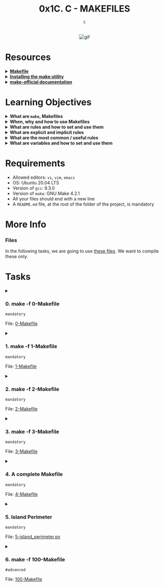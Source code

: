 <h1 align="center"><b>0x1C. C - MAKEFILES</b></h1>
<div align="center"><code>C</code></div>

<!-- # Background Context -->

<div align="center">
<br>

![gif](https://s3.amazonaws.com/intranet-projects-files/holbertonschool-low_level_programming/273/giphy-2.gif)
</div>

# Resources
<details>
<summary><b><a href="https://www.google.com/search?q=makefile">Makefile</a></b></summary>


</details>

<details>
<summary><b><a href="https://www.geeksforgeeks.org/how-to-install-make-on-ubuntu/">Installing the make utility</a></b></summary>


</details>

<details>
<summary><b><a href="https://www.gnu.org/software/make/manual/html_node/">make-official documentation</a></b></summary>


</details>


<!-- **man or help:**
- `` -->

# Learning Objectives
<details>
<summary><b><a href=" "> </a>What are <code>make</code>, Makefiles</b></summary><br>

A Makefile is a text file that describes how to build a software program. It contains a set of **rules** that tell the make utility how to compile and link source files, create executables, and run other tasks. Makefiles are typically used for C and C++ programs, but can also be used for other languages and tasks.

Makefiles are made up of a series of rules, each of which has two parts: a target and a list of prerequisites. The target is the file or task that the rule is responsible for creating. The prerequisites are the files or tasks that must be completed before the target can be created.

For example, the following rule tells make how to compile a C source file into an object file:

```
my_object_file.o : my_source_file.c
    gcc -c my_source_file.c
```

This rule says that the target `my_object_file.o` depends on the prerequisite `my_source_file.c`. If `my_source_file.c` is newer than `my_object_file.o`, then make will run the command `gcc -c my_source_file.c` to compile `my_source_file.c` into `my_object_file.o`.

Makefiles can also be used to define more complex tasks, such as linking object files into an executable file, running tests, and creating documentation. For example, the following rule tells make how to link two object files into an executable file:

```
my_executable : my_object_file_1.o my_object_file_2.o
    gcc -o my_executable my_object_file_1.o my_object_file_2.o
```

This rule says that the target `my_executable` depends on the prerequisites `my_object_file_1.o` and `my_object_file_2.o`. If either of the object files is newer than `my_executable`, then make will run the command `gcc -o my_executable my_object_file_1.o my_object_file_2.o` to link the object files into `my_executable`.

<br> <p align="center">※※※※※※※※※※※※</p> <br>
</details>

<details>
<summary><b><a href=" "> </a>When, why and how to use Makefiles</b></summary><br>

Makefiles are a powerful tool for automating the software build process. They can save developers a lot of time and effort, and they can help to ensure that programs are built correctly and consistently.

Here are some of the benefits of using Makefiles:

* **Automation:** Makefiles can automate the entire software build process, from compiling source files to linking executables to running tests. This can save developers a lot of time and effort, and it can help to ensure that programs are built correctly and consistently.
* **Reproducibility:** Makefiles can help to ensure that programs are built in a reproducible way. This means that the same Makefile can be used to build a program on different machines, and the results will be the same.
* **Flexibility:** Makefiles are very flexible and can be used to build a wide variety of software programs. They can also be used to automate other tasks, such as creating documentation or running tests.

Once you have created a Makefile, you can use the make utility to build your software program. To do this, simply run the following command in a terminal:
```
make
```
<br> <p align="center">※※※※※※※※※※※※</p> <br>
</details>

<details>
<summary><b><a href=" "> </a>What are rules and how to set and use them</b></summary><br>

**Rules** in a Makefile are instructions on how to build a particular target. A target can be a file, a directory, or a task. A rule has two parts: a target and a list of prerequisites. The prerequisites are the files or tasks that must be completed before the target can be created.

To set a rule, you use the following syntax:

```
target : prerequisites
    commands
```

The `target` is the file or task that the rule is responsible for creating. The `prerequisites` are the files or tasks that must be completed before the target can be created. The `commands` are the commands that make will run to create the target.
<br> <p align="center">※※※※※※※※※※※※</p> <br>
</details>

<details>
<summary><b><a href=" "> </a>What are explicit and implicit rules</b></summary><br>

**Explicit rules** are rules that you explicitly define in your Makefile. They are the most specific type of rule, and they take precedence over implicit rules.

**Implicit rules** are rules that are built into make. They are used for common tasks, such as compiling C source files into object files and linking object files into executable files.

To use an explicit rule, you simply define it in your Makefile. For example, the following explicit rule tells make how to compile a C source file into an object file:

```
my_object_file.o : my_source_file.c
    gcc -c my_source_file.c
```

To use an implicit rule, you simply specify the target and the prerequisites. Make will automatically determine which implicit rule to use to create the target. For example, the following command will compile the C source file `my_source_file.c` into an object file called `my_object_file.o`:

```
make my_object_file.o
```

Make will automatically determine that it needs to use the implicit rule for compiling C source files, and it will run the appropriate command to compile `my_source_file.c` into `my_object_file.o`.

Explicit rules take precedence over implicit rules. This means that if you define an explicit rule for a target, make will use that rule instead of the implicit rule.

Here are some examples of when you might want to use an explicit rule:

* When you need to use different compiler options than the default options.
* When you need to link object files together in a specific order.
* When you need to create a target that does not have a corresponding implicit rule.

Here are some examples of when you might want to use an implicit rule:

* When you are compiling C source files into object files.
* When you are linking object files into executable files.
* When you are creating other types of targets that have corresponding implicit rules.

In general, you should use implicit rules whenever possible. They are easier to use and they make your Makefile more portable. However, you should use explicit rules when you need to override the default behavior of an implicit rule or when you need to create a target that does not have a corresponding implicit rule.
</details>

<details>
<summary><b><a href=" "> </a>What are the most common / useful rules</b></summary><br>

The most common and useful Makefile rules are the following:

* **Compiling C source files into object files:**

```
my_object_file.o : my_source_file.c
    gcc -c my_source_file.c
```

* **Linking object files into executable files:**

```
my_executable : my_object_file_1.o my_object_file_2.o
    gcc -o my_executable my_object_file_1.o my_object_file_2.o
```

* **Running tests:**

```
test : my_executable
    ./my_executable
```

* **Cleaning up build files:**

```
clean :
    rm -f *.o my_executable
```

These rules can be used to automate the build process for a wide variety of software programs.

In addition to these common rules, you can also use Makefile rules to define more complex tasks, such as:

* Creating documentation
* Building distribution packages
* Deploying software to production environments

Here are some examples of how to use the common rules above:

```
# Compile a C source file into an object file.
make my_object_file.o

# Link object files into an executable file.
make my_executable

# Run tests.
make test

# Clean up build files.
make clean
```

You can also use these rules in combination to create more complex tasks. For example, the following rule creates a distribution package for the software program:

```
package : my_executable
    tar -czvf my_package.tar.gz my_executable
```

This rule will create a tarball file called `my_package.tar.gz` that contains the executable file `my_executable`.
<br> <p align="center">※※※※※※※※※※※※</p> <br>
</details>

<details>
<summary><b><a href=" "> </a>What are variables and how to set and use them</b></summary><br>

Variables in Makefiles are used to store values that can be used in multiple places throughout the Makefile. Variables can be used to store the names of files, directories, compiler options, and other values.

To set a variable, you use the following syntax:

```
variable_name = value
```

For example, the following line sets the variable `MY_OBJECT_FILE` to the value `my_object_file.o`:

```
MY_OBJECT_FILE = my_object_file.o
```

To use a variable, you simply enclose the variable name in parentheses. For example, the following rule uses the variable `MY_OBJECT_FILE` to compile the C source file `my_source_file.c` into an object file:

```
$(MY_OBJECT_FILE) : my_source_file.c
    gcc -c my_source_file.c
```

You can also use variables in more complex expressions. For example, the following rule uses the variable `MY_OBJECT_FILE` to link two object files into an executable file:

```
my_executable : $(MY_OBJECT_FILE) my_other_object_file.o
    gcc -o my_executable $(MY_OBJECT_FILE) my_other_object_file.o
```

Variables can be used to make your Makefiles more flexible and reusable. For example, if you need to change the compiler options that you use to compile your C source files, you can simply change the value of the variable `MY_CC_FLAGS`. This will automatically update all of the rules in your Makefile that use the variable `MY_CC_FLAGS`.
<br> <p align="center">※※※※※※※※※※※※</p> <br>
</details>

# Requirements
- Allowed editors: `vi`, `vim`, `emacs`
- OS: Ubuntu 20.04 LTS
- Version of `gcc`: 9.3.0
- Version of `make`: GNU Make 4.2.1
- All your files should end with a new line
- A `README.md` file, at the root of the folder of the project, is mandatory

# More Info
### Files
In the following tasks, we are going to use [these files](https://github.com/alx-tools/0x1B.c). We want to compile these only.

# Tasks
<details>
<summary>

### 0. make -f 0-Makefile
`mandatory`

File: [0-Makefile](https://github.com/codenvibes/alx-low_level_programming/blob/master/0x1C-makefiles/0-Makefile)
</summary>

Create your first Makefile.

Requirements:

- name of the executable: `school`
- rules: `all`
    - The `all` rule builds your executable
- variables: none
```
julien@ubuntu:~/0x1C. Makefiles$ make -f 0-Makefile 
gcc main.c school.c -o school
julien@ubuntu:~/0x1C. Makefiles$ ./school 
j#0000000000000000000000000000000000000
j#000000000000000000@Q**g00000000000000
j#0000000000000000*]++]4000000000000000
j#000000000000000k]++]++*N#000000000000
j#0000000000000*C+++]++]++]J*0000000000
j#00000000000@+]++qwwwp=]++++]*00000000
j#0000000000*+++]q#0000k+]+]++]4#000000
j#00000000*C+]+]w#0000*]+++]+]++0000000
j#0000we+]wW000***C++]++]+]++++40000000
j#000000000*C+]+]]+]++]++]++]+q#0000000
j#0000000*]+]+++++++]++]+++]+++J0000000
j#000000C++]=]+]+]+]++]++]+]+]+]=000000
j#00000k+]++]+++]+]++qwW0000000AgW00000
j#00000k++]++]+]+++qW#00000000000000000
j#00000A]++]++]++]++J**0000000000000000
j#000000e]++]+++]++]++]J000000000000000
j#0000000A]++]+]++]++]++000000000000000
j#000000000w]++]+]++]+qW#00000000000000
j#00000000000w]++++]*0##000000000000000
j#0000000000000Ag]+]++*0000000000000000
j#00000000000000000we]+]Q00000000000000
j#0000000000000@@+wgdA]+J00000000000000
j#0000000000000k?qwgdC=]4#0000000000000
j#00000000000000w]+]++qw#00000000000000
"!!!!!!!!!!!!!!!!!!!!!!!!!!!!!!!!!!!!!!
julien@ubuntu:~/0x1C. Makefiles$ 
```
</details>

<details>
<summary>

### 1. make -f 1-Makefile
`mandatory`

File: [1-Makefile](https://github.com/codenvibes/alx-low_level_programming/blob/master/0x1C-makefiles/1-Makefile)
</summary>

Requirements:

- name of the executable: `school`
- rules: `all`
    - The `all` rule builds your executable
- variables: `CC`, `SRC`
    - `CC`: the compiler to be used
    - `SRC`: the `.c` files
```
julien@ubuntu:~/0x1C. Makefiles$ make -f 1-Makefile
gcc main.c school.c -o school
julien@ubuntu:~/0x1C. Makefiles$ make -f 1-Makefile
gcc main.c school.c -o school
julien@ubuntu:~/0x1C. Makefiles$
```
</details>

<details>
<summary>

### 2. make -f 2-Makefile
`mandatory`

File: [2-Makefile](https://github.com/codenvibes/alx-low_level_programming/blob/master/0x1C-makefiles/2-Makefile)
</summary>

Create your first useful Makefile.

Requirements:

- name of the executable: `school`
- rules: `all`
    - The `all` rule builds your executable
- variables: `CC`, `SRC`, `OBJ`, `NAME`
    - `CC`: the compiler to be used
    - `SRC`: the `.c` files
    - `OBJ`: the `.o` files
    - `NAME`: the name of the executable
- The `all` rule should recompile only the updated source files
- You are not allowed to have a list of all the `.o` files
```
julien@ubuntu:~/0x1C. Makefiles$ make -f 2-Makefile
gcc    -c -o main.o main.c
gcc    -c -o school.o school.c
gcc main.o school.o -o school
julien@ubuntu:~/0x1C. Makefiles$ make -f 2-Makefile
gcc main.o school.o -o school
julien@ubuntu:~/0x1C. Makefiles$ echo "/* School */" >> main.c
julien@ubuntu:~/0x1C. Makefiles$ make -f 2-Makefile
gcc    -c -o main.o main.c
gcc main.o school.o -o school
julien@ubuntu:~/0x1C. Makefiles$ 
```
</details>

<details>
<summary>

### 3. make -f 3-Makefile
`mandatory`

File: [3-Makefile](https://github.com/codenvibes/alx-low_level_programming/blob/master/0x1C-makefiles/3-Makefile)
</summary>


</details>

<details>
<summary>

### 4. A complete Makefile
`mandatory`

File: [4-Makefile](https://github.com/codenvibes/alx-low_level_programming/blob/master/0x1C-makefiles/4-Makefile)
</summary>


</details>

<details>
<summary>

### 5. Island Perimeter
`mandatory`

File: [5-island_perimeter.py](https://github.com/codenvibes/alx-low_level_programming/blob/master/0x1C-makefiles/5-island_perimeter.py)
</summary>


</details>

<details>
<summary>

### 6. make -f 100-Makefile
`#advanced`

File: [100-Makefile](https://github.com/codenvibes/alx-low_level_programming/blob/master/0x1C-makefiles/100-Makefile)
</summary>


</details>
